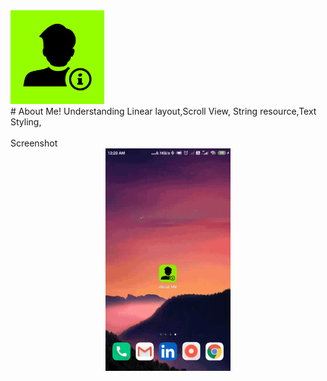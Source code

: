 <div><img src="/screenshots/ic_launcher-playstore.png" width="150px"</img></div>
# About Me!
Understanding Linear layout,Scroll View, String resource,Text Styling,<br><br>
Screenshot
<div align="center">
    <img src="/screenshots/shot1.gif" width="200px"</img>
</div>
